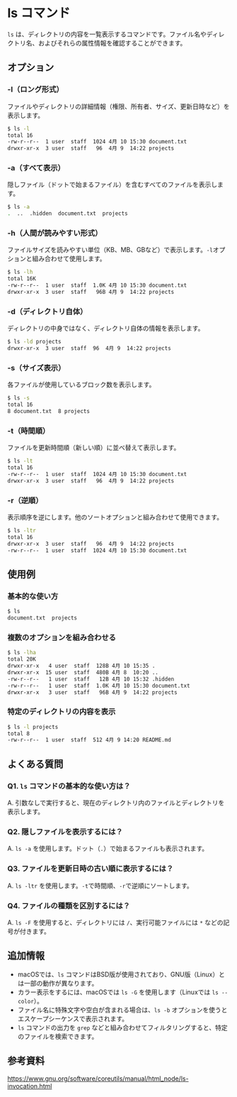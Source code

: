 # ls コマンド

`ls` は、ディレクトリの内容を一覧表示するコマンドです。ファイル名やディレクトリ名、およびそれらの属性情報を確認することができます。

## オプション

### **-l（ロング形式）**

ファイルやディレクトリの詳細情報（権限、所有者、サイズ、更新日時など）を表示します。

```bash
$ ls -l
total 16
-rw-r--r--  1 user  staff  1024 4月 10 15:30 document.txt
drwxr-xr-x  3 user  staff   96  4月 9  14:22 projects
```

### **-a（すべて表示）**

隠しファイル（ドットで始まるファイル）を含むすべてのファイルを表示します。

```bash
$ ls -a
.  ..  .hidden  document.txt  projects
```

### **-h（人間が読みやすい形式）**

ファイルサイズを読みやすい単位（KB、MB、GBなど）で表示します。`-l`オプションと組み合わせて使用します。

```bash
$ ls -lh
total 16K
-rw-r--r--  1 user  staff  1.0K 4月 10 15:30 document.txt
drwxr-xr-x  3 user  staff   96B 4月 9  14:22 projects
```

### **-d（ディレクトリ自体）**

ディレクトリの中身ではなく、ディレクトリ自体の情報を表示します。

```bash
$ ls -ld projects
drwxr-xr-x  3 user  staff  96  4月 9  14:22 projects
```

### **-s（サイズ表示）**

各ファイルが使用しているブロック数を表示します。

```bash
$ ls -s
total 16
8 document.txt  8 projects
```

### **-t（時間順）**

ファイルを更新時間順（新しい順）に並べ替えて表示します。

```bash
$ ls -lt
total 16
-rw-r--r--  1 user  staff  1024 4月 10 15:30 document.txt
drwxr-xr-x  3 user  staff   96  4月 9  14:22 projects
```

### **-r（逆順）**

表示順序を逆にします。他のソートオプションと組み合わせて使用できます。

```bash
$ ls -ltr
total 16
drwxr-xr-x  3 user  staff   96  4月 9  14:22 projects
-rw-r--r--  1 user  staff  1024 4月 10 15:30 document.txt
```

## 使用例

### 基本的な使い方

```bash
$ ls
document.txt  projects
```

### 複数のオプションを組み合わせる

```bash
$ ls -lha
total 20K
drwxr-xr-x   4 user  staff  128B 4月 10 15:35 .
drwxr-xr-x  15 user  staff  480B 4月 8  10:20 ..
-rw-r--r--   1 user  staff   12B 4月 10 15:32 .hidden
-rw-r--r--   1 user  staff  1.0K 4月 10 15:30 document.txt
drwxr-xr-x   3 user  staff   96B 4月 9  14:22 projects
```

### 特定のディレクトリの内容を表示

```bash
$ ls -l projects
total 8
-rw-r--r--  1 user  staff  512 4月 9 14:20 README.md
```

## よくある質問

### Q1. `ls` コマンドの基本的な使い方は？
A. 引数なしで実行すると、現在のディレクトリ内のファイルとディレクトリを表示します。

### Q2. 隠しファイルを表示するには？
A. `ls -a` を使用します。ドット（`.`）で始まるファイルも表示されます。

### Q3. ファイルを更新日時の古い順に表示するには？
A. `ls -ltr` を使用します。`-t`で時間順、`-r`で逆順にソートします。

### Q4. ファイルの種類を区別するには？
A. `ls -F` を使用すると、ディレクトリには `/`、実行可能ファイルには `*` などの記号が付きます。

## 追加情報

- macOSでは、`ls` コマンドはBSD版が使用されており、GNU版（Linux）とは一部の動作が異なります。
- カラー表示をするには、macOSでは `ls -G` を使用します（Linuxでは `ls --color`）。
- ファイル名に特殊文字や空白が含まれる場合は、`ls -b` オプションを使うとエスケープシーケンスで表示されます。
- `ls` コマンドの出力を `grep` などと組み合わせてフィルタリングすると、特定のファイルを検索できます。

## 参考資料

https://www.gnu.org/software/coreutils/manual/html_node/ls-invocation.html
